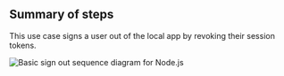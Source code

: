## Summary of steps

This use case signs a user out of the local app by revoking their session tokens.

<div class="common-image-format">

![Basic sign out sequence diagram for Node.js](/img/oie-embedded-sdk/oie-embedded-sdk-use-case-simple-sign-out-seq-nodejs.png
 "Basic sign out sequence diagram for Node.js]")

</div>
